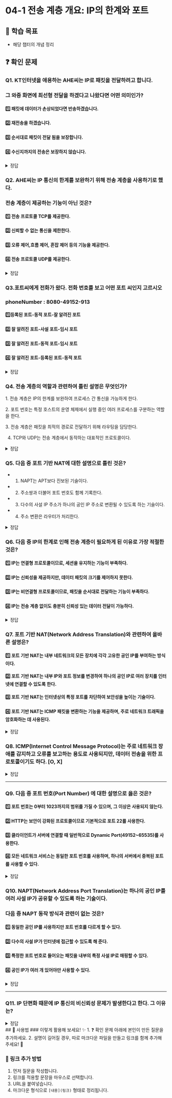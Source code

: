 # 04-1 전송 계층 개요: IP의 한계와 포트

## 📌 학습 목표
- 해당 챕터의 개념 정리

## ❓ 확인 문제
### Q1. KT인터넷을 애용하는 AHE씨는 IP로 패킷을 전달하려고 합니다.
### 그 와중 화면에 최선형 전달을 하겠다고 나왔다면 어떤 의미인가?

#### 1️⃣ 패킷에 데이터가 손상되었다면 반송하겠습니다.

#### 2️⃣ 재전송을 하겠습니다.

#### 3️⃣ 순서대로 패킷이 전달 됨을 보장합니다. 

#### 4️⃣ 수신지까지의 전송은 보장하지 않습니다.

<details>
<summary>정답</summary>

#### 4️⃣ 수신지까지의 전송은 보장하지 않습니다.
- 최선형 전달의 의미는 "최선을 다하겠습니다만 전송 결과에 대해서는 보장하지 않겠습니다."의 의미이다.
- 이는 IP의 특성 중 하나인 신뢰할 수 없는 통신으로 IP프로토콜이 패킷이 수신지까지 제대로 전송되었다는 보장을 하지 않는 특징을 일컫는다.

---

</details>

### Q2. AHE씨는 IP 통신의 한계를 보완하기 위해 전송 계층을 사용하기로 했다.
### 전송 계층이 제공하는 기능이 아닌 것은?

#### 1️⃣ 전송 프로토콜 TCP를 제공한다.

#### 2️⃣ 신뢰할 수 없는 통신을 제한한다. 

#### 3️⃣ 오류 제어,흐름 제어, 혼잡 제어 등의 기능을 제공한다.  

#### 4️⃣ 전송 프로토콜  UDP를 제공한다.

<details>
<summary>정답</summary>

#### 2️⃣ 신뢰할 수 없는 통신을 제한한다. 
- 전송 계층을 사용한다 해서 신뢰할 수 없는 통신을 제한하지는 않는다.

- 왜냐하면 신뢰성 있는 통신만이 정답은 아니기 때문 

- 신뢰 할 수 없는 통신은 비교적 높은 성능을 가지고 있어 이들이 필요할 때가있다.

- 그래서 전송 계층에서 신뢰 할 수 없는 통신을 가능하게 해주는 프로토콜이 UDP이다.
---

</details>

### Q3.포트씨에게 전화가 왔다. 전화 번호를 보고 어떤 포트 씨인지 고르시오
### phoneNumber : 8080-49152-913  

#### 1️⃣등록된 포트-동적 포트-잘 알려진 포트

#### 2️⃣ 잘 알려진 포트-사설 포트-임시 포트

#### 3️⃣ 잘 알려진 포트-동적 포트-임시 포트 

#### 4️⃣ 잘 알려진 포트-등록된 포트-동적 포트

<details>
<summary>정답</summary>

####  1️⃣등록된 포트-동적 포트-잘 알려진 포트 

- 포트란 패킷에 저장된 특정 어플리케이션을 식변 할 수 있는 정보이다.

- 전송 계층에서는 포트 번호를 통해 특정 애플리케이션을 식별한다.

- 0번 부터 1023번까지는 잘알려진 포트롤 범용적으로 사용되는 어플리케이션 프로토콜이 사용하는 포트 번호 이다.  ex-80 HTTP

- 1024번 부터 49151번까지는 등록된 포트 번호로 잘 알려진 포트 번호보다는

덜 범용적이지만 흔히 사용되는 애플리케이션 프로토콜에 할당하기 위해 사용한다.
ex 8080 -HTTP대체, 3306 -mySQL DB

- 49152번부터 65535번 까지는 동적 포트,사설 포트 ,임시 포트라고 부르며

인터넷 할당 번호 관리 기관에 의해 할당된 애플리케이션 프로토콜이 없고 
자유롭게 사용이 가능하다.

---

</details>

### Q4. 전송 계층의 역할과 관련하여 틀린 설명은 무엇인가?

1️. 전송 계층은 IP의 한계를 보완하여 프로세스 간 통신을 가능하게 한다.

2️. 포트 번호는 특정 호스트의 운영 체제에서 실행 중인 여러 프로세스를 구분하는 역할을 한다.

3️. 전송 계층은 패킷을 최적의 경로로 전달하기 위해 라우팅을 담당한다.

4. TCP와 UDP는 전송 계층에서 동작하는 대표적인 프로토콜이다.

<details>
<summary>정답</summary>

- **3. 전송 계층은 패킷을 최적의 경로로 전달하기 위해 라우팅을 담당한다. X**   
  - 라우팅은 네트워크 계층(IP 계층)의 역할이며, 전송 계층은 포트 번호를 이용해 응용 프로그램 간 데이터 전달을 담당합니다.

**[해설]**

- **1️. 전송 계층은 IP의 한계를 보완하여 프로세스 간 통신을 가능하게 한다. O**   
  - 전송 계층은 IP 주소만으로는 식별할 수 없는 프로세스를 구분하기 위해 포트 번호를 사용하여 프로세스 간 통신을 지원합니다.


- **2️. 포트 번호는 특정 호스트의 운영 체제에서 실행 중인 여러 프로세스를 구분하는 역할을 한다. O**   
  - 포트 번호는 같은 IP 주소 내에서 실행되는 여러 프로세스를 구별하는 역할을 합니다.
  

- **4. TCP와 UDP는 전송 계층에서 동작하는 대표적인 프로토콜이다. O** 
  - TCP(전송 제어 프로토콜)와 UDP(사용자 데이터그램 프로토콜)는 전송 계층에서 동작하는 주요 프로토콜입니다.
  
---

</details>  


### Q5. 다음 중 포트 기반 NAT에 대한 설명으로 틀린 것은?
- 1. NAPT는 APT보다 진보된 기술이다.
- 2. 주소쌍과 더불어 포트 번호도 함께 기록한다.
- 3. 다수의 사설 IP 주소가 하나의 공인 IP 주소로 변환될 수 있도록 하는 기술이다.
- 4. 주소 변환은 라우터가 처리한다.

<details>
<summary>정답</summary>

##### 1. NAPT는 APT보다 진보된 기술이다. -> X

**[해설]**

NAPT의 다른 용어가 APT이다.


</details>


### Q6. 다음 중 IP의 한계로 인해 전송 계층이 필요하게 된 이유로 가장 적절한 것은?
#### 1️⃣ IP는 연결형 프로토콜이므로, 세션을 유지하는 기능이 부족하다.
#### 2️⃣  IP는 신뢰성을 제공하지만, 데이터 패킷의 크기를 제어하지 못한다.
#### 3️⃣ IP는 비연결형 프로토콜이므로, 패킷을 순서대로 전달하는 기능이 부족하다.
#### 4️⃣ IP는 전송 계층 없이도 충분히 신뢰성 있는 데이터 전달이 가능하다.

<details> 
<summary>정답</summary>
#### 3️⃣ IP는 비연결형 프로토콜이므로, 패킷을 순서대로 전달하는 기능이 부족하다.

**[해설]**
* IP는 패킷을 목적지까지 전달할 뿐, 순서 보장, 오류 복구, 재전송 등의 기능이 없어 신뢰성이 떨어진다. 이를 보완하기 위해 전송 계층이 존재한다.

</details>

### Q7. 포트 기반 NAT(Network Address Translation)와 관련하여 올바른 설명은?
#### 1️⃣ 포트 기반 NAT는 내부 네트워크의 모든 장치에 각각 고유한 공인 IP를 부여하는 방식이다.
#### 2️⃣ 포트 기반 NAT는 내부 IP와 포트 정보를 변경하여 하나의 공인 IP로 여러 장치를 인터넷에 연결할 수 있도록 한다.
#### 3️⃣ 포트 기반 NAT는 인터넷상의 특정 포트를 차단하여 보안성을 높이는 기술이다.
#### 4️⃣ 포트 기반 NAT는 ICMP 패킷을 변환하는 기능을 제공하며, 주로 네트워크 트래픽을 암호화하는 데 사용된다.

<details> 
<summary>정답</summary>
#### 2️⃣ 포트 기반 NAT는 내부 IP와 포트 정보를 변경하여 하나의 공인 IP로 여러 장치를 인터넷에 연결할 수 있도록 한다.
>> 포트 기반 NAT(특히 NAPT)는 내부 장치의 사설 IP 주소를 **하나의 공인 IP 주소와 포트 번호를 이용해 매핑**하여 여러 기기가 인터넷을 사용할 수 있도록 한다.

**[해설]**
1️⃣ 포트 기반 NAT는 내부 네트워크의 여러 장치가 하나의 공인 IP를 공유하면서 인터넷에 접속할 수 있도록 해준다.
3️⃣ 포트 차단과 관련된 기술은 보통 방화벽(Firewall) 에서 수행하는 기능이다.
4️⃣ NAT는 ICMP 패킷을 변환하지 않으며, 암호화를 수행하지 않는다. 네트워크 트래픽 암호화는 VPN, IPsec, TLS 같은 별도의 보안 프로토콜이 담당하는 역할이다.

</details>

### Q8.  ICMP(Internet Control Message Protocol)는 주로 네트워크 장애를 감지하고 오류를 보고하는 용도로 사용되지만, 데이터 전송을 위한 프로토콜이기도 하다.  [O, X]

<details> 
<summary>정답</summary>
 #### X

**[해설]**
* ICMP는 네트워크 오류 감지 및 진단을 위한 프로토콜로, 데이터 전송을 위한 프로토콜이 아니다. 예를 들어, ping 명령어는 ICMP를 사용하여 네트워크 연결 상태를 확인한다.

</details>

---

### Q9. 다음 중 포트 번호(Port Number) 에 대한 설명으로 옳은 것은?

#### 1️⃣ 포트 번호는 0부터 1023까지의 범위를 가질 수 있으며, 그 이상은 사용되지 않는다.
#### 2️⃣ HTTP는 보안이 강화된 프로토콜이므로 기본적으로 포트 22를 사용한다.
#### 3️⃣ 클라이언트가 서버에 연결할 때 일반적으로 Dynamic Port(49152~65535)를 사용한다.
#### 4️⃣ 모든 네트워크 서비스는 동일한 포트 번호를 사용하며, 하나의 서버에서 중복된 포트를 사용할 수 있다.

<details> 
<summary>정답</summary>

#### 3️⃣ 클라이언트가 서버에 연결할 때 일반적으로 Dynamic Port(49152~65535)를 사용한다.
*  클라이언트가 서버에 연결할 때 Dynamic Port(49152~65535)를 임시로 할당하여 사용한다.

**[해설]**

1️⃣ 포트 번호의 범위는 0 ~ 65535 이며, 1023 이상의 Registered 및 Dynamic 포트도 사용된다.

2️⃣ HTTP는 포트 80, HTTPS는 포트 443 을 사용한다. 포트 22는 SSH 용도이다.

4️⃣ 하나의 포트 번호는 한 개의 네트워크 서비스에만 할당되며, 같은 포트를 여러 프로세스가 동시에 사용할 수 없다.

</details>

### Q10. NAPT(Network Address Port Translation)는 하나의 공인 IP를 여러 사설 IP가 공유할 수 있도록 하는 기술이다. 
### 다음 중 NAPT 동작 방식과 관련이 없는 것은?

#### 1️⃣ 동일한 공인 IP를 사용하지만 포트 번호를 다르게 할 수 있다.
#### 2️⃣ 다수의 사설 IP가 인터넷에 접근할 수 있도록 해 준다.
#### 3️⃣ 특정한 포트 번호로 들어오는 패킷을 내부의 특정 사설 IP로 매핑할 수 있다.
#### 4️⃣ 공인 IP가 여러 개 있어야만 사용할 수 있다.

<details> 
<summary>정답</summary>

#### 4️⃣ 공인 IP가 여러 개 있어야만 사용할 수 있다.
*  NAPT는 공인 IP가 하나만 있어도 여러 포트 번호를 이용하여 충분히 동작할 수 있다.

**[해설]**

1️⃣ NAPT는 공인 IP 하나를 사용하지만, 각 연결에 대해 ***다른 포트 번호*** 를 할당하여 구별한다.

2️⃣ 다수의 사설 IP가 인터넷을 사용할 수 있도록 해 주는 것이 NAPT의 주된 역할이다.

4️⃣ 외부에서 특정 포트를 통해 내부 네트워크의 특정 장치로 ***포트 포워딩***을 설정할 수 있다.

</details>

---

### Q11. IP 단편화 때문에 IP 통신의 비신뢰성 문제가 발생한다고 한다. 그 이유는?
<details>
	<summary>정답</summary>
	<h4>MTU 크기 제한 때문에 IP 단편화는 진행되지만, 각 패킷의 순서 및 무결성은 보장하지 않고 단순히 수신지로 패킷을 전송하기 때문</h4>
	---
	단편화 된 패킷이 다시 조합되기 위해 각 패킷이 시작되는 위치인 오프셋은 IP 헤더에 담겨있으나 무결성 검사에 필요한 헤더는 전송 계층의 TCP 프로토콜 헤더에 담기는 정보임
	즉, IP 자체는 패킷의 손실을 감지하거나 재전송 하지 않기 때문에, 패킷 무결성을 보장할 수 없다.
</details>
## 📝 사용법  
### 이렇게 활용해 보세요! ✨  
1. ❓ 확인 문제 아래에 본인이 만든 질문을 추가하세요.  
2. 설명이 길어질 경우, 따로 마크다운 파일을 만들고 링크를 함께 추가해 주세요! 🔗  

### 🔗 링크 추가 방법  
1. 먼저 질문을 작성합니다.  
2. 링크를 적용할 문장을 마우스로 선택합니다.  
3. URL을 붙여넣습니다.  
4. 마크다운 형식으로 `[내용](링크)` 형태로 정리됩니다.  
